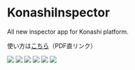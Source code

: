 # KonashiInspector

All new inspector app for Konashi platform.

使い方は[こちら](https://raw.githubusercontent.com/YUKAI/KonashiInspector/master/Document/README.pdf)（PDF直リンク）

![](https://raw.githubusercontent.com/YUKAI/KonashiInspector/master/Images/1.PNG)
![](https://raw.githubusercontent.com/YUKAI/KonashiInspector/master/Images/2.PNG)
![](https://raw.githubusercontent.com/YUKAI/KonashiInspector/master/Images/3.PNG)
![](https://raw.githubusercontent.com/YUKAI/KonashiInspector/master/Images/4.PNG)
![](https://raw.githubusercontent.com/YUKAI/KonashiInspector/master/Images/5.PNG)
![](https://raw.githubusercontent.com/YUKAI/KonashiInspector/master/Images/6.PNG)
